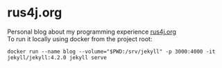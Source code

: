 # rus4j.org
Personal blog about my programming experience [rus4j.org](https://rus4j.org)  
To run it locally using docker from the project root:

    docker run --name blog --volume="$PWD:/srv/jekyll" -p 3000:4000 -it jekyll/jekyll:4.2.0 jekyll serve
